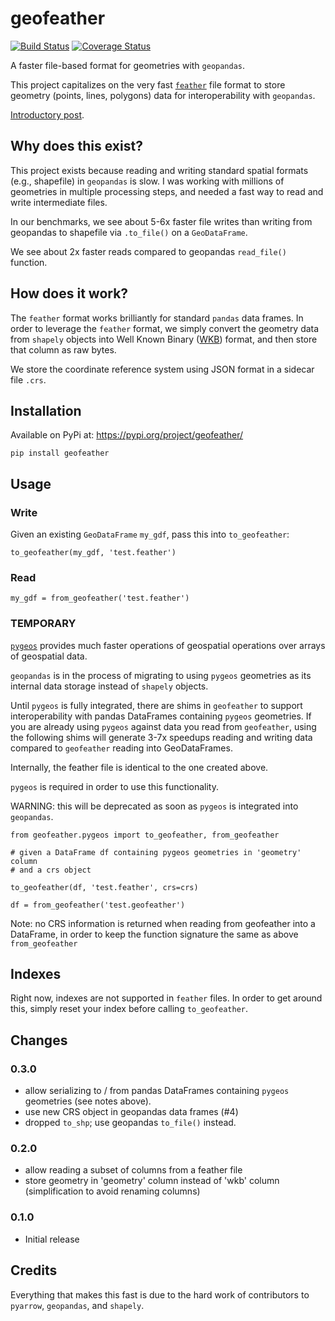 # geofeather

[![Build Status](https://travis-ci.org/brendan-ward/geofeather.svg?branch=master)](https://travis-ci.org/brendan-ward/geofeather)
[![Coverage Status](https://coveralls.io/repos/github/brendan-ward/geofeather/badge.svg?branch=master)](https://coveralls.io/github/brendan-ward/geofeather?branch=master)

A faster file-based format for geometries with `geopandas`.

This project capitalizes on the very fast [`feather`](https://github.com/wesm/feather) file format to store geometry (points, lines, polygons) data for interoperability with `geopandas`.

[Introductory post](https://medium.com/@brendan_ward/introducing-geofeather-a-python-library-for-faster-geospatial-i-o-with-geopandas-341120d45ee5).

## Why does this exist?

This project exists because reading and writing standard spatial formats (e.g., shapefile) in `geopandas` is slow. I was working with millions of geometries in multiple processing steps, and needed a fast way to read and write intermediate files.

In our benchmarks, we see about 5-6x faster file writes than writing from geopandas to shapefile via `.to_file()` on a `GeoDataFrame`.

We see about 2x faster reads compared to geopandas `read_file()` function.

## How does it work?

The `feather` format works brilliantly for standard `pandas` data frames. In order to leverage the `feather` format, we simply convert the geometry data from `shapely` objects into Well Known Binary ([WKB](https://en.wikipedia.org/wiki/Well-known_text_representation_of_geometry)) format, and then store that column as raw bytes.

We store the coordinate reference system using JSON format in a sidecar file `.crs`.

## Installation

Available on PyPi at: https://pypi.org/project/geofeather/

`pip install geofeather`

## Usage

### Write

Given an existing `GeoDataFrame` `my_gdf`, pass this into `to_geofeather`:

```
to_geofeather(my_gdf, 'test.feather')
```

### Read

```
my_gdf = from_geofeather('test.feather')

```

### TEMPORARY

[`pygeos`](https://github.com/pygeos/pygeos) provides much faster operations of geospatial operations over arrays of geospatial data.

`geopandas` is in the process of migrating to using `pygeos` geometries as its internal data storage instead of `shapely` objects.

Until `pygeos` is fully integrated, there are shims in `geofeather` to support interoperability with pandas DataFrames containing `pygeos` geometries. If you are already using `pygeos` against data you read from `geofeather`, using the following shims will generate 3-7x speedups reading and writing data compared to `geofeather` reading into GeoDataFrames.

Internally, the feather file is identical to the one created above.

`pygeos` is required in order to use this functionality.

WARNING: this will be deprecated as soon as `pygeos` is integrated into `geopandas`.

```
from geofeather.pygeos import to_geofeather, from_geofeather

# given a DataFrame df containing pygeos geometries in 'geometry' column
# and a crs object

to_geofeather(df, 'test.feather', crs=crs)

df = from_geofeather('test.geofeather')
```

Note: no CRS information is returned when reading from geofeather into a DataFrame, in order to keep the function signature the same as above `from_geofeather`

## Indexes

Right now, indexes are not supported in `feather` files. In order to get around this, simply reset your index before calling `to_geofeather`.

## Changes

### 0.3.0

-   allow serializing to / from pandas DataFrames containing `pygeos` geometries (see notes above).
-   use new CRS object in geopandas data frames (#4)
-   dropped `to_shp`; use geopandas `to_file()` instead.

### 0.2.0

-   allow reading a subset of columns from a feather file
-   store geometry in 'geometry' column instead of 'wkb' column (simplification to avoid renaming columns)

### 0.1.0

-   Initial release

## Credits

Everything that makes this fast is due to the hard work of contributors to `pyarrow`, `geopandas`, and `shapely`.

